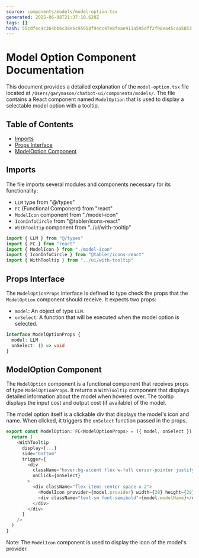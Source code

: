 ```yaml
---
source: components/models/model-option.tsx
generated: 2025-06-08T21:37:10.620Z
tags: []
hash: 55cdfec9c364bb6c38e5c95958f94dc47e8feae911a595dff2f98ea45caa5853
---
```


# Model Option Component Documentation

This document provides a detailed explanation of the `model-option.tsx` file located at `/Users/garymason/chatbot-ui/components/models/`. The file contains a React component named `ModelOption` that is used to display a selectable model option with a tooltip.

## Table of Contents

- [Imports](#imports)
- [Props Interface](#props-interface)
- [ModelOption Component](#modeloption-component)

## Imports

The file imports several modules and components necessary for its functionality:

- `LLM` type from "@/types"
- `FC` (Functional Component) from "react"
- `ModelIcon` component from "./model-icon"
- `IconInfoCircle` from "@tabler/icons-react"
- `WithTooltip` component from "../ui/with-tooltip"

```ts
import { LLM } from "@/types"
import { FC } from "react"
import { ModelIcon } from "./model-icon"
import { IconInfoCircle } from "@tabler/icons-react"
import { WithTooltip } from "../ui/with-tooltip"
```

## Props Interface

The `ModelOptionProps` interface is defined to type check the props that the `ModelOption` component should receive. It expects two props:

- `model`: An object of type `LLM`.
- `onSelect`: A function that will be executed when the model option is selected.

```ts
interface ModelOptionProps {
  model: LLM
  onSelect: () => void
}
```

## ModelOption Component

The `ModelOption` component is a functional component that receives props of type `ModelOptionProps`. It returns a `WithTooltip` component that displays detailed information about the model when hovered over. The tooltip displays the input cost and output cost (if available) of the model. 

The model option itself is a clickable div that displays the model's icon and name. When clicked, it triggers the `onSelect` function passed in the props.

```ts
export const ModelOption: FC<ModelOptionProps> = ({ model, onSelect }) => {
  return (
    <WithTooltip
      display={...}
      side="bottom"
      trigger={
        <div
          className="hover:bg-accent flex w-full cursor-pointer justify-start space-x-3 truncate rounded p-2 hover:opacity-50"
          onClick={onSelect}
        >
          <div className="flex items-center space-x-2">
            <ModelIcon provider={model.provider} width={28} height={28} />
            <div className="text-sm font-semibold">{model.modelName}</div>
          </div>
        </div>
      }
    />
  )
}
```

Note: The `ModelIcon` component is used to display the icon of the model's provider.
